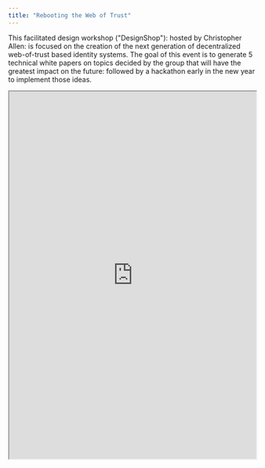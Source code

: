 ```yaml
---
title: "Rebooting the Web of Trust"
---
```


This facilitated design workshop ("DesignShop"): hosted by Christopher Allen: is focused on the creation of the next generation of decentralized web-of-trust based identity systems. The goal of this event is to generate 5 technical white papers on topics decided by the group that will have the greatest impact on the future: followed by a hackathon early in the new year to implement those ideas.

<iframe height="750" width="100%" src="https://ewelton.github.io/ktest/wiki.html#Rebooting%20the%20Web%20of%20Trust"></iframe>
